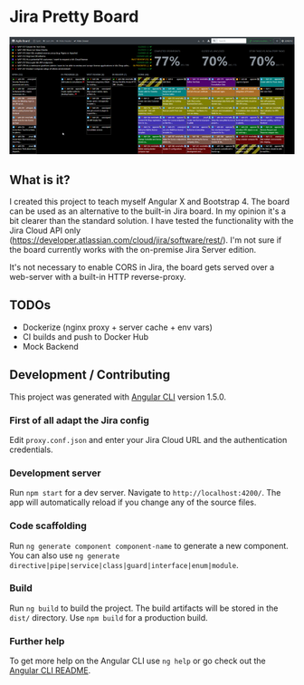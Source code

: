 # Jira Pretty Board

![Screenshot](https://github.com/ajgassner/jira-pretty-board/blob/master/doc/screenshot.png)

## What is it?

I created this project to teach myself Angular X and Bootstrap 4. The board can be used as an alternative to the built-in Jira board. In my opinion it's a bit clearer than the standard solution. I have tested the functionality with the Jira Cloud API only (https://developer.atlassian.com/cloud/jira/software/rest/). I'm not sure if the board currently works with the on-premise Jira Server edition.

It's not necessary to enable CORS in Jira, the board gets served over a web-server with a built-in HTTP reverse-proxy.

## TODOs
* Dockerize (nginx proxy + server cache + env vars)
* CI builds and push to Docker Hub
* Mock Backend

## Development / Contributing

This project was generated with [Angular CLI](https://github.com/angular/angular-cli) version 1.5.0.

### First of all adapt the Jira config

Edit `proxy.conf.json` and enter your Jira Cloud URL and the authentication credentials.

### Development server

Run `npm start` for a dev server. Navigate to `http://localhost:4200/`. The app will automatically reload if you change any of the source files.

### Code scaffolding

Run `ng generate component component-name` to generate a new component. You can also use `ng generate directive|pipe|service|class|guard|interface|enum|module`.

### Build

Run `ng build` to build the project. The build artifacts will be stored in the `dist/` directory. Use `npm build` for a production build.

### Further help

To get more help on the Angular CLI use `ng help` or go check out the [Angular CLI README](https://github.com/angular/angular-cli/blob/master/README.md).
